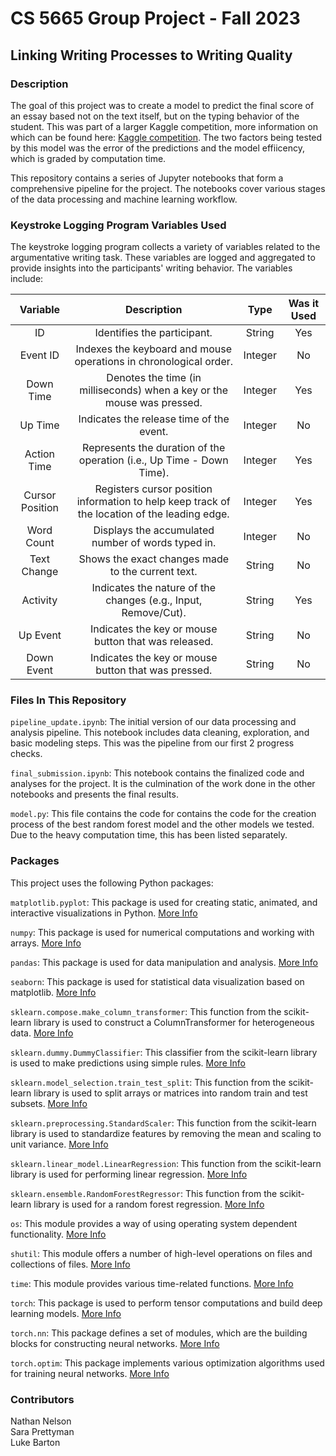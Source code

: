# CS 5665 Group Project - Fall 2023

## Linking Writing Processes to Writing Quality

### Description

The goal of this project was to create a model to predict the final score of an essay based not on the text itself, but on the typing behavior of the student. This was part of a larger Kaggle competition, more information on which can be found here: [Kaggle competition](https://www.kaggle.com/competitions/linking-writing-processes-to-writing-quality). The two factors being tested by this model was the error of the predictions and the model effiicency, which is graded by computation time.

This repository contains a series of Jupyter notebooks that form a comprehensive pipeline for the project. The notebooks cover various stages of the data processing and machine learning workflow.

### Keystroke Logging Program Variables Used

The keystroke logging program collects a variety of variables related to the argumentative writing task. These variables are logged and aggregated to provide insights into the participants' writing behavior. The variables include:

|    Variable     |                                          Description                                          |  Type   | Was it Used |
| :-------------: | :-------------------------------------------------------------------------------------------: | :-----: | :---------: |
|       ID        |                                  Identifies the participant.                                  | String  |     Yes     |
|    Event ID     |               Indexes the keyboard and mouse operations in chronological order.               | Integer |      No      |
|    Down Time    |            Denotes the time (in milliseconds) when a key or the mouse was pressed.            | Integer |     Yes     |
|     Up Time     |                           Indicates the release time of the event.                            | Integer |     No      |
|   Action Time   |             Represents the duration of the operation (i.e., Up Time - Down Time).             | Integer |     Yes     |
| Cursor Position | Registers cursor position information to help keep track of the location of the leading edge. | Integer |     Yes     |
|   Word Count    |                      Displays the accumulated number of words typed in.                       | Integer |     No      |
|   Text Change   |                       Shows the exact changes made to the current text.                       | String  |     No      |
|    Activity     |                Indicates the nature of the changes (e.g., Input, Remove/Cut).                 | String  |     Yes     |
|    Up Event     |                     Indicates the key or mouse button that was released.                      | String  |     No      |
|   Down Event    |                      Indicates the key or mouse button that was pressed.                      | String  |     No      |

### Files In This Repository

`pipeline_update.ipynb`: The initial version of our data processing and analysis pipeline. This notebook includes data cleaning, exploration, and basic modeling steps. This was the pipeline from our first 2 progress checks.

`final_submission.ipynb`: This notebook contains the finalized code and analyses for the project. It is the culmination of the work done in the other notebooks and presents the final results.

`model.py`: This file contains the code for contains the code for the creation process of the best random forest model and the other models we tested. Due to the heavy computation time, this has been listed separately.

### Packages

This project uses the following Python packages:

`matplotlib.pyplot`: This package is used for creating static, animated, and interactive visualizations in Python. [More Info](https://matplotlib.org/stable/api/pyplot_summary.html)

`numpy`: This package is used for numerical computations and working with arrays. [More Info](https://numpy.org/doc/stable/user/whatisnumpy.html)

`pandas`: This package is used for data manipulation and analysis. [More Info](https://pandas.pydata.org/docs/getting_started/intro_tutorials/01_table_oriented.html)

`seaborn`: This package is used for statistical data visualization based on matplotlib. [More Info](https://seaborn.pydata.org/introduction.html)

`sklearn.compose.make_column_transformer`: This function from the scikit-learn library is used to construct a ColumnTransformer for heterogeneous data. [More Info](https://scikit-learn.org/stable/modules/generated/sklearn.compose.make_column_transformer.html)

`sklearn.dummy.DummyClassifier`: This classifier from the scikit-learn library is used to make predictions using simple rules. [More Info](https://scikit-learn.org/stable/modules/generated/sklearn.dummy.DummyClassifier.html)

`sklearn.model_selection.train_test_split`: This function from the scikit-learn library is used to split arrays or matrices into random train and test subsets. [More Info](https://scikit-learn.org/stable/modules/generated/sklearn.model_selection.train_test_split.html)

`sklearn.preprocessing.StandardScaler`: This function from the scikit-learn library is used to standardize features by removing the mean and scaling to unit variance. [More Info](https://scikit-learn.org/stable/modules/generated/sklearn.preprocessing.StandardScaler.html)

`sklearn.linear_model.LinearRegression`: This function from the scikit-learn library is used for performing linear regression. [More Info](https://scikit-learn.org/stable/modules/generated/sklearn.linear_model.LinearRegression.html)

`sklearn.ensemble.RandomForestRegressor`: This function from the scikit-learn library is used for a random forest regression. [More Info](https://scikit-learn.org/stable/modules/generated/sklearn.ensemble.RandomForestRegressor.html)

`os`: This module provides a way of using operating system dependent functionality. [More Info](https://docs.python.org/3/library/os.html)

`shutil`: This module offers a number of high-level operations on files and collections of files. [More Info](https://docs.python.org/3/library/shutil.html)

`time`: This module provides various time-related functions. [More Info](https://docs.python.org/3/library/time.html)

`torch`: This package is used to perform tensor computations and build deep learning models. [More Info](https://pytorch.org/docs/stable/index.html)

`torch.nn`: This package defines a set of modules, which are the building blocks for constructing neural networks. [More Info](https://pytorch.org/docs/stable/nn.html)

`torch.optim`: This package implements various optimization algorithms used for training neural networks. [More Info](https://pytorch.org/docs/stable/optim.html)

### Contributors

Nathan Nelson  
Sara Prettyman  
Luke Barton
